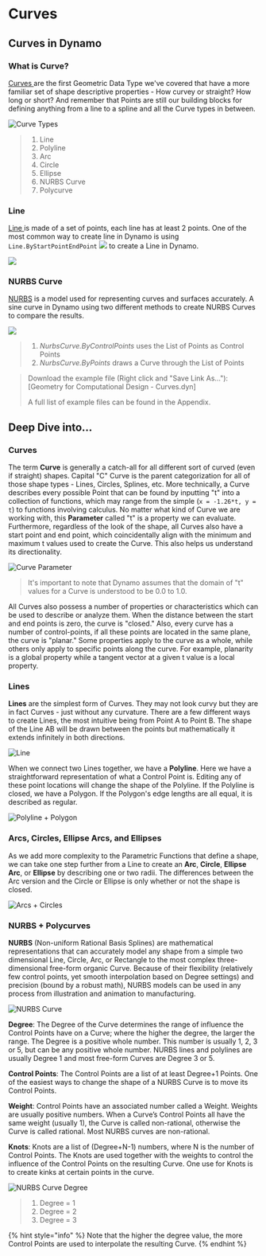 # Curves

## Curves in Dynamo

### What is Curve?

[Curves ](5-4\_curves.md#curve)are the first Geometric Data Type we've covered that have a more familiar set of shape descriptive properties - How curvey or straight? How long or short? And remember that Points are still our building blocks for defining anything from a line to a spline and all the Curve types in between.

![Curve Types](../../.gitbook/assets/CurveTypes.jpg)

> 1. Line
> 2. Polyline
> 3. Arc
> 4. Circle
> 5. Ellipse
> 6. NURBS Curve
> 7. Polycurve

### Line

[Line ](5-4\_curves.md#lines)is made of a set of points, each line has at least 2 points. One of the most common way to create line in Dynamo is using `Line.ByStartPointEndPoint` ![](<../../.gitbook/assets/Line by start point end point.jpg>) to create a Line in Dynamo.

![](<../../.gitbook/assets/curves - line by start point end point.jpg>)

### NURBS Curve

[NURBS](5-4\_curves.md#nurbs-+-polycurves) is a model used for representing curves and surfaces accurately. A sine curve in Dynamo using two different methods to create NURBS Curves to compare the results.

![](<../../.gitbook/assets/curves - Nurbs Curves.jpg>)

> 1. _NurbsCurve.ByControlPoints_ uses the List of Points as Control Points
> 2. _NurbsCurve.ByPoints_ draws a Curve through the List of Points

> Download the example file (Right click and "Save Link As..."): \[Geometry for Computational Design - Curves.dyn]
>
> A full list of example files can be found in the Appendix.

## Deep Dive into...

### Curves

The term **Curve** is generally a catch-all for all different sort of curved (even if straight) shapes. Capital "C" Curve is the parent categorization for all of those shape types - Lines, Circles, Splines, etc. More technically, a Curve describes every possible Point that can be found by inputting "t" into a collection of functions, which may range from the simple (`x = -1.26*t, y = t`) to functions involving calculus. No matter what kind of Curve we are working with, this **Parameter** called "t" is a property we can evaluate. Furthermore, regardless of the look of the shape, all Curves also have a start point and end point, which coincidentally align with the minimum and maximum t values used to create the Curve. This also helps us understand its directionality.

![Curve Parameter](../../.gitbook/assets/CurveParameter.jpg)

> It's important to note that Dynamo assumes that the domain of "t" values for a Curve is understood to be 0.0 to 1.0.

All Curves also possess a number of properties or characteristics which can be used to describe or analyze them. When the distance between the start and end points is zero, the curve is "closed." Also, every curve has a number of control-points, if all these points are located in the same plane, the curve is "planar." Some properties apply to the curve as a whole, while others only apply to specific points along the curve. For example, planarity is a global property while a tangent vector at a given t value is a local property.

### Lines

**Lines** are the simplest form of Curves. They may not look curvy but they are in fact Curves - just without any curvature. There are a few different ways to create Lines, the most intuitive being from Point A to Point B. The shape of the Line AB will be drawn between the points but mathematically it extends infinitely in both directions.

![Line](../../.gitbook/assets/Line.jpg)

When we connect two Lines together, we have a **Polyline**. Here we have a straightforward representation of what a Control Point is. Editing any of these point locations will change the shape of the Polyline. If the Polyline is closed, we have a Polygon. If the Polygon's edge lengths are all equal, it is described as regular.

![Polyline + Polygon](../../.gitbook/assets/Polyline.jpg)

### Arcs, Circles, Ellipse Arcs, and Ellipses

As we add more complexity to the Parametric Functions that define a shape, we can take one step further from a Line to create an **Arc**, **Circle**, **Ellipse Arc**, or **Ellipse** by describing one or two radii. The differences between the Arc version and the Circle or Ellipse is only whether or not the shape is closed.

![Arcs + Circles](../../.gitbook/assets/Arcs+Circles.jpg)

### NURBS + Polycurves

**NURBS** (Non-uniform Rational Basis Splines) are mathematical representations that can accurately model any shape from a simple two dimensional Line, Circle, Arc, or Rectangle to the most complex three-dimensional free-form organic Curve. Because of their flexibility (relatively few control points, yet smooth interpolation based on Degree settings) and precision (bound by a robust math), NURBS models can be used in any process from illustration and animation to manufacturing.

![NURBS Curve](../../.gitbook/assets/NURBScurve.jpg)

**Degree**: The Degree of the Curve determines the range of influence the Control Points have on a Curve; where the higher the degree, the larger the range. The Degree is a positive whole number. This number is usually 1, 2, 3 or 5, but can be any positive whole number. NURBS lines and polylines are usually Degree 1 and most free-form Curves are Degree 3 or 5.

**Control Points**: The Control Points are a list of at least Degree+1 Points. One of the easiest ways to change the shape of a NURBS Curve is to move its Control Points.

**Weight**: Control Points have an associated number called a Weight. Weights are usually positive numbers. When a Curve’s Control Points all have the same weight (usually 1), the Curve is called non-rational, otherwise the Curve is called rational. Most NURBS curves are non-rational.

**Knots**: Knots are a list of (Degree+N-1) numbers, where N is the number of Control Points. The Knots are used together with the weights to control the influence of the Control Points on the resulting Curve. One use for Knots is to create kinks at certain points in the curve.

![NURBS Curve Degree](../../.gitbook/assets/NURBScurve\_Degree.jpg)

> 1. Degree = 1
> 2. Degree = 2
> 3. Degree = 3

{% hint style="info" %}
Note that the higher the degree value, the more Control Points are used to interpolate the resulting Curve.
{% endhint %}
